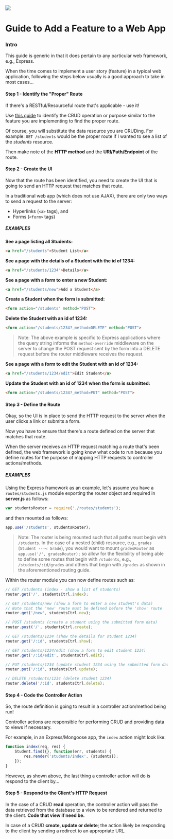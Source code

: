 <img src="https://i.imgur.com/Zi1FCnV.png">

# Guide to Add a Feature to a Web App

### Intro

This guide is generic in that it does pertain to any particular web framework, e.g., Express.

When the time comes to implement a user story (feature) in a typical web application, following the steps below usually is a good approach to take in most cases...

#### Step 1 - Identify the "Proper" Route

If there's a RESTful/Resourceful route that's applicable - use it!

Use [this guide](https://gist.github.com/jim-clark/17908763db7bd3c403e6) to identify the CRUD operation or purpose similar to the feature you are implementing to find the proper route.

Of course, you will substitute the data resource you are CRUDing.  For example:  `GET /students` would be the proper route if I wanted to see a list of the _students_ resource.

Then make note of the **HTTP method** and the **URI/Path/Endpoint** of the route.

#### Step 2 - Create the UI

Now that the route has been identified, you need to create the UI that is going to send an HTTP request that matches that route.

In a traditional web app (which does not use AJAX), there are only two ways to send a request to the server:

- Hyperlinks (`<a>` tags), and
- Forms (`<form>` tags)

##### EXAMPLES

**See a page listing all Students:**

```html
<a href="/students">Student List</a>
```

**See a page with the details of a Student with the id of 1234:**

```html
<a href="/students/1234">Details</a>
```

**See a page with a form to enter a new Student:**

```html
<a href="/students/new">Add a Student</a>
```

**Create a Student when the form is submitted:**

```html
<form action="/students" method="POST">
```

**Delete the Student with an id of 1234:**

```html
<form action="/students/1234?_method=DELETE" method="POST">
```

> Note: The above example is specific to Express applications where the query string informs the `method-override` middleware on the server to change the POST request sent by the form into a DELETE request before the router middleware receives the request.

**See a page with a form to edit the Student with an id of 1234:**

```html
<a href="/students/1234/edit">Edit Student</a>
```

**Update the Student with an id of 1234 when the form is submitted:**


```html
<form action="/students/1234?_method=PUT" method="POST">
```

#### Step 3 - Define the Route

Okay, so the UI is in place to send the HTTP request to the server when the user clicks a link or submits a form.

Now you have to ensure that there's a route defined on the server that matches that route.

When the server receives an HTTP request matching a route that's been defined, the web framework is going know what code to run because you define routes for the purpose of mapping HTTP requests to controller actions/methods.

##### EXAMPLES

Using the Express framework as an example, let's assume you have a `routes/students.js` module exporting the router object and required in **server.js** as follows:

```js
var studentsRouter = require('./routes/students');
```

and then mounted as follows:

```js
app.use('/students', studentsRouter);
```

> Note: The router is being mounted such that all paths must begin with `/students`.  In the case of a nested (child) resource, e.g., `grades` (`Student ---< Grade`), you would want to mount `gradesRouter` as `app.use('/', gradesRouter);` so allow for the flexibility of being able to define some routes that begin with `/students`, e.g., `/students/:id/grades` and others that begin with `/grades` as shown in the aforementioned routing guide.

Within the router module you can now define routes such as:

```js
// GET /students (index - show a list of students)
router.get('/', studentsCtrl.index);

// GET /students/new (show a form to enter a new student's data)
// Note that the 'new' route must be defined before the 'show' route
router.get('/new', studentsCtrl.new);

// POST /students (create a student using the submitted form data)
router.post('/', studentsCtrl.create);

// GET /students/1234 (show the details for student 1234)
router.get('/:id', studentsCtrl.show);

// GET /students/1234/edit (show a form to edit student 1234)
router.get('/:id/edit', studentsCtrl.edit);

// PUT /students/1234 (update student 1234 using the submitted form data)
router.put('/:id', studentsCtrl.update);

// DELETE /students/1234 (delete student 1234)
router.delete('/:id', studentsCtrl.delete);
```

#### Step 4 - Code the Controller Action

So, the route definition is going to result in a controller action/method being run!

Controller actions are responsible for performing CRUD and providing data to views if necessary.

For example, in an Express/Mongoose app, the `index` action might look like:

```js
function index(req, res) {
    Student.find({}, function(err, students) {
        res.render('students/index', {students});
    });
}
```

However, as shown above, the last thing a controller action will do is respond to the client by...

#### Step 5 - Respond to the Client's HTTP Request

In the case of a CRUD **read** operation, the controller action will pass the data retrieved from the database to a view to be rendered and returned to the client. **Code that view if need be.**

In case of a CRUD **create, update or delete**; the action likely be responding to the client by sending a redirect to an appropriate URL.
